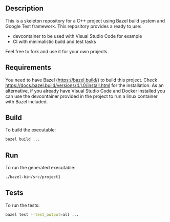 
## Description

This is a skeleton repository for a C++ project using Bazel build system and Google Test framework.
This repository provides a ready to use:
  - devcontainer to be used with Visual Studio Code for example
  - CI with minimalistic build and test tasks

Feel free to fork and use it for your own projects.

## Requirements
You need to have Bazel (https://bazel.build/) to build this project.
Check https://docs.bazel.build/versions/4.1.0/install.html for the installation.
As an alternative, if you already have Visual Studio Code and Docker installed you can use the devcontainer provided in the project to run a linux container with Bazel included. 

## Build 
To build the executable:
```Bash
bazel build ...
```

## Run
To run the generated executable:
```Bash
./bazel-bin/src/project1
``` 

## Tests
To run the tests:
```Bash
bazel test --test_output=all ...
```
